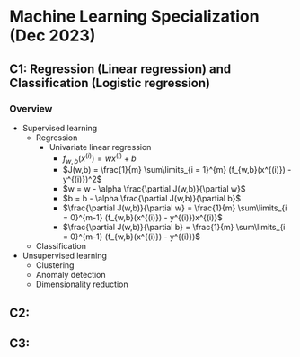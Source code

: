 # Machine Learning Specialization (Dec 2023)

## C1: Regression (Linear regression) and Classification (Logistic regression)

### Overview
- Supervised learning
  - Regression
    - Univariate linear regression
      - $f_{w,b}(x^{(i)}) = wx^{(i)} + b$
      - $J(w,b) = \frac{1}{m} \sum\limits_{i = 1}^{m} (f_{w,b}(x^{(i)}) - y^{(i)})^2$
      - $w = w - \alpha \frac{\partial J(w,b)}{\partial w}$
      - $b = b - \alpha \frac{\partial J(w,b)}{\partial b}$
      - $\frac{\partial J(w,b)}{\partial w} = \frac{1}{m} \sum\limits_{i = 0}^{m-1} (f_{w,b}(x^{(i)}) - y^{(i)})x^{(i)}$
      - $\frac{\partial J(w,b)}{\partial b} = \frac{1}{m} \sum\limits_{i = 0}^{m-1} (f_{w,b}(x^{(i)}) - y^{(i)})$
  - Classification
- Unsupervised learning
  - Clustering
  - Anomaly detection
  - Dimensionality reduction


## C2: 

## C3: 
